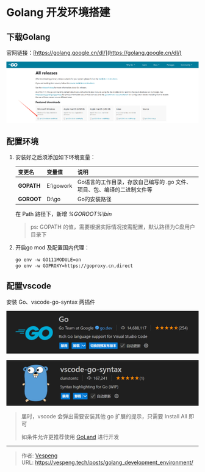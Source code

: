 # Golang 开发环境搭建


## 下载Golang

官网链接：[https://golang.google.cn/dl/](https://golang.google.cn/dl/)

![img.png](./images/img.png)

## 配置环境

1. 安装好之后须添加如下环境变量：

   | 变更名        | 变量值       | 说明                                      |
      | ---------- | --------- | --------------------------------------- |
   | **GOPATH** | E:\gowork | Go语言的工作目录，存放自己编写的 .go 文件、项目、包、编译的二进制文件等 |
   | **GOROOT** | D:\go | Go的安装路径                                 |

   在 Path 路径下，新增 _%GOROOT%\bin_
   > ps: GOPATH 的值，需要根据实际情况按需配置，默认路径为C盘用户目录下

2. 开启go mod 及配置国内代理：

   ```shell
   go env -w GO111MODULE=on
   go env -w GOPROXY=https://goproxy.cn,direct
   ```

## 配置vscode

安装 Go、vscode-go-syntax 两插件

![img_1.png](./images/img_1.png)

![img_2.png](./images/img_2.png)

>  届时，vscode 会弹出需要安装其他 go 扩展的提示，只需要 Install All 即可 
> 
>  如条件允许更推荐使用 [GoLand](https://www.jetbrains.com/go/download/#section=windows) 进行开发


---

> 作者: [Vespeng](https://github.com/vespeng/)  
> URL: https://vespeng.tech/posts/golang_development_environment/  

